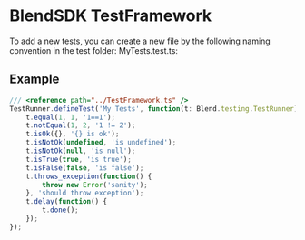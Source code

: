 # BlendSDK TestFramework

To add a new tests, you can create a new file by the following naming convention in the 
test folder: MyTests.test.ts:

## Example
```TypeScript
/// <reference path="../TestFramework.ts" />
TestRunner.defineTest('My Tests', function(t: Blend.testing.TestRunner) {
    t.equal(1, 1, '1==1');
    t.notEqual(1, 2, '1 != 2');
    t.isOk({}, '{} is ok');
    t.isNotOk(undefined, 'is undefined');
    t.isNotOk(null, 'is null');
    t.isTrue(true, 'is true');
    t.isFalse(false, 'is false');
    t.throws_exception(function() {
        throw new Error('sanity');
    }, 'should throw exception');
    t.delay(function() {
        t.done();
    });
});
```
